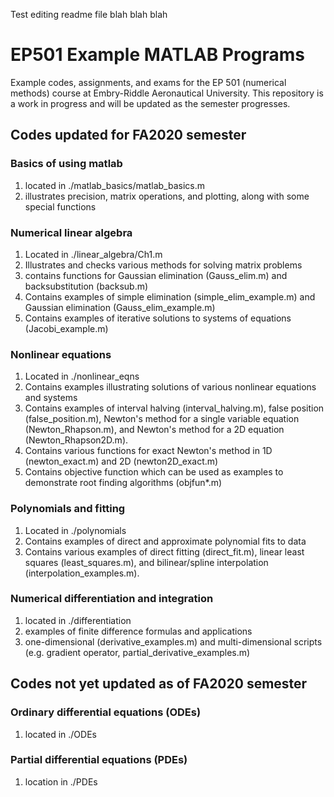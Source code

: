 Test editing readme file
blah
blah
blah

# EP501 Example MATLAB Programs

Example codes, assignments, and exams for the EP 501 (numerical methods) course at Embry-Riddle Aeronautical University.  This repository is a work in progress and will be updated as the semester progresses.  


## Codes updated for FA2020 semester

### Basics of using matlab

1.  located in ./matlab\_basics/matlab\_basics.m
2.  illustrates precision, matrix operations, and plotting, along with some special functions

### Numerical linear algebra

1.  Located in ./linear\_algebra/Ch1.m
2.  Illustrates and checks various methods for solving matrix problems
3.  contains functions for Gaussian elimination (Gauss\_elim.m) and backsubstitution (backsub.m)
4.  Contains examples of simple elimination (simple\_elim\_example.m) and Gaussian elimination (Gauss\_elim\_example.m)
5.  Contains examples of iterative solutions to systems of equations (Jacobi\_example.m)

### Nonlinear equations

1.  Located in ./nonlinear_eqns
2.  Contains examples illustrating solutions of various nonlinear equations and systems
3.  Contains examples of interval halving (interval\_halving.m), false position (false\_position.m), Newton's method for a single variable equation (Newton\_Rhapson.m), and Newton's method for a 2D equation (Newton\_Rhapson2D.m).
4.  Contains various functions for exact Newton's method in 1D (newton\_exact.m) and 2D (newton2D\_exact.m)
5.  Contains objective function which can be used as examples to demonstrate root finding algorithms (objfun*.m)

### Polynomials and fitting

1.  Located in ./polynomials
2.  Contains examples of direct and approximate polynomial fits to data
3.  Contains various examples of direct fitting (direct\_fit.m), linear least squares (least\_squares.m), and bilinear/spline interpolation (interpolation\_examples.m).  

### Numerical differentiation and integration

1.  located in ./differentiation
2.  examples of finite difference formulas and applications
3.  one-dimensional (derivative\_examples.m) and multi-dimensional scripts (e.g. gradient operator, partial\_derivative\_examples.m)


## Codes not yet updated as of FA2020 semester

### Ordinary differential equations (ODEs)

1.  located in ./ODEs


### Partial differential equations (PDEs)

1.  location in ./PDEs
